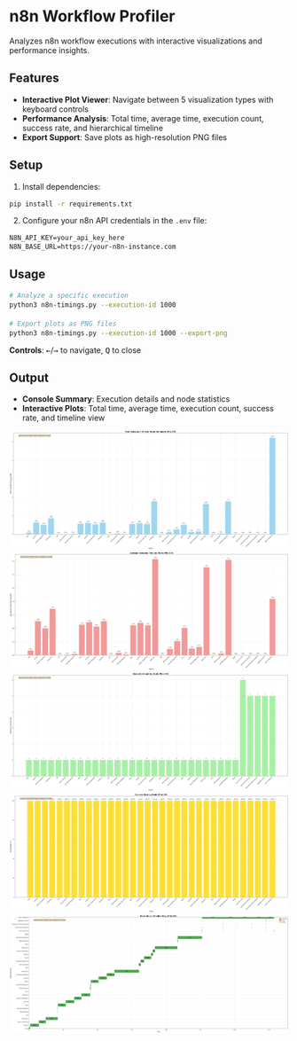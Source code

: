 # n8n Workflow Profiler

Analyzes n8n workflow executions with interactive visualizations and performance insights.

## Features

- **Interactive Plot Viewer**: Navigate between 5 visualization types with keyboard controls
- **Performance Analysis**: Total time, average time, execution count, success rate, and hierarchical timeline
- **Export Support**: Save plots as high-resolution PNG files

## Setup

1. Install dependencies:
```bash
pip install -r requirements.txt
```

2. Configure your n8n API credentials in the `.env` file:
```
N8N_API_KEY=your_api_key_here
N8N_BASE_URL=https://your-n8n-instance.com
```

## Usage

```bash
# Analyze a specific execution
python3 n8n-timings.py --execution-id 1000

# Export plots as PNG files
python3 n8n-timings.py --execution-id 1000 --export-png
```

**Controls**: <kbd>←</kbd>/<kbd>→</kbd> to navigate, <kbd>Q</kbd> to close

## Output

- **Console Summary**: Execution details and node statistics
- **Interactive Plots**: Total time, average time, execution count, success rate, and timeline view

![`1000_0_TotalTime.png`](plots/1000_0_TotalTime.png)
![`1000_1_AvgTime.png`](plots/1000_1_AvgTime.png)
![`1000_2_ExecutionCount.png`](plots/1000_2_ExecutionCount.png)
![`1000_3_SuccessRate.png`](plots/1000_3_SuccessRate.png)
![`1000_4_HierarchicalTimeline.png`](plots/1000_4_HierarchicalTimeline.png)